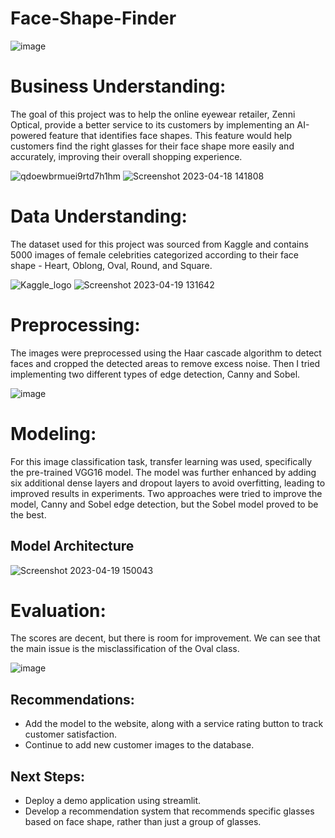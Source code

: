 # Face-Shape-Finder
![image](https://user-images.githubusercontent.com/122308669/233490995-75416e12-fe68-4b32-8ff9-81c49d32071f.png)

# Business Understanding:
The goal of this project was to help the online eyewear retailer, Zenni Optical, provide a better service to its customers by implementing an AI-powered feature that identifies face shapes. This feature would help customers find the right glasses for their face shape more easily and accurately, improving their overall shopping experience.

![qdoewbrmuei9rtd7h1hm](https://user-images.githubusercontent.com/122308669/233490078-8a485ad3-8784-4148-ba9e-707b6d483bc2.png)
![Screenshot 2023-04-18 141808](https://user-images.githubusercontent.com/122308669/233487495-01920753-3704-4496-a16d-e5a29a36a387.png)

# Data Understanding:
The dataset used for this project was sourced from Kaggle and contains 5000 images of female celebrities categorized according to their face shape - Heart, Oblong, Oval, Round, and Square.

![Kaggle_logo](https://user-images.githubusercontent.com/122308669/233490742-05c48b5c-bf3e-4830-b01f-d452e1e57f3d.png)
![Screenshot 2023-04-19 131642](https://user-images.githubusercontent.com/122308669/233488012-17ff7593-6258-4ff4-9c87-af5dfbe1e69f.png)

# Preprocessing:
The images were preprocessed using the Haar cascade algorithm to detect faces and cropped the detected areas to remove excess noise. Then I tried implementing two different types of edge detection, Canny and Sobel.

![image](https://user-images.githubusercontent.com/122308669/233489471-05cdcbff-54c3-4e9f-a86f-cc99009ce946.png)

# Modeling:
For this image classification task, transfer learning was used, specifically the pre-trained VGG16 model. The model was further enhanced by adding six additional dense layers and dropout layers to avoid overfitting, leading to improved results in experiments. Two approaches were tried to improve the model, Canny and Sobel edge detection, but the Sobel model proved to be the best.

## Model Architecture
![Screenshot 2023-04-19 150043](https://user-images.githubusercontent.com/122308669/233489041-315fb595-31ae-487a-83b5-4ed4950a5766.png)

# Evaluation:
The scores are decent, but there is room for improvement. We can see that the main issue is the misclassification of the Oval class.

![image](https://user-images.githubusercontent.com/122308669/233489997-c3f44d88-59c7-4b90-a594-3d871c0af17f.png)

## Recommendations:

- Add the model to the website, along with a service rating button to track customer satisfaction.
- Continue to add new customer images to the database.

## Next Steps:

- Deploy a demo application using streamlit.
- Develop a recommendation system that recommends specific glasses based on face shape, rather than just a group of glasses.
